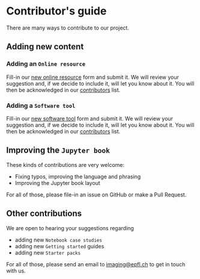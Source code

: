 # Contributor's guide

There are many ways to contribute to our project.

## Adding new content

### Adding an `Online resource`

Fill-in our [new online resource]() form and submit it. We will review your suggestion and, if we decide to include it, will let you know about it. You will then be acknowledged in our [contributors](https://github.com/MalloryWittwer/image-analysis-field-guide/blob/main/contribute.md) list.

### Adding a `Software tool`

Fill-in our [new software tool]() form and submit it. We will review your suggestion and, if we decide to include it, will let you know about it. You will then be acknowledged in our [contributors](https://github.com/MalloryWittwer/image-analysis-field-guide/blob/main/contribute.md) list.

## Improving the `Jupyter book`

These kinds of contributions are very welcome:

- Fixing typos, improving the language and phrasing
- Improving the Jupyter book layout

For all of those, please file-in an issue on GitHub or make a Pull Request.

## Other contributions

We are open to hearing your suggestions regarding

- adding new `Notebook case studies`
- adding new `Getting started` guides
- adding new `Starter packs`

For all of those, please send an email to imaging@epfl.ch to get in touch with us.
